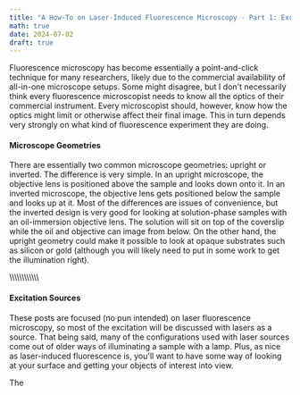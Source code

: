 ```yaml
---
title: "A How-To on Laser-Induced Fluorescence Microscopy - Part 1: Excitation"
math: true
date: 2024-07-02
draft: true
---
```


Fluorescence microscopy has become essentially a point-and-click technique for many researchers, likely due to the commercial availability of all-in-one microscope setups. Some might disagree, but I don't necessarily think every fluorescence microscopist needs to know all the optics of their commercial instrument. Every microscopist should, however, know how the optics might limit or otherwise affect their final image. This in turn depends very strongly on what kind of fluorescence experiment they are doing.

#### Microscope Geometries

There are essentially two common microscope geometries: upright or inverted. The difference is very simple. In an upright microscope, the objective lens is positioned above the sample and looks down onto it. In an inverted microscope, the objective lens gets positioned below the sample and looks up at it. Most of the differences are issues of convenience, but the inverted design is very good for looking at solution-phase samples with an oil-immersion objective lens. The solution will sit on top of the coverslip while the oil and objective can image from below. On the other hand, the upright geometry could make it possible to look at opaque substrates such as silicon or gold (although you will likely need to put in some work to get the illumination right). 

\\\\\\\\\\\\\\\\\\\\\\\

#### Excitation Sources

These posts are focused (no pun intended) on laser fluorescence microscopy, so most of the excitation will be discussed with lasers as a source. That being said, many of the configurations used with laser sources come out of older ways of illuminating a sample with a lamp. Plus, as nice as laser-induced fluorescence is, you'll want to have some way of looking at your surface and getting your objects of interest into view.

The